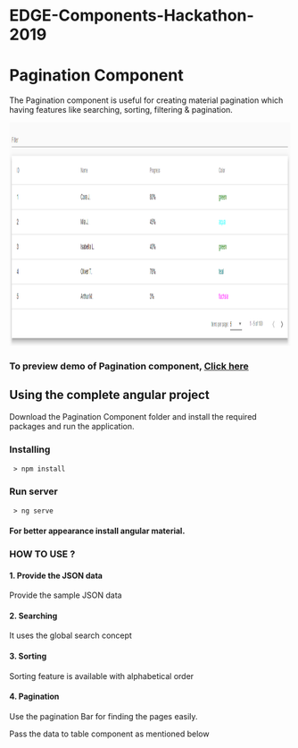 # EDGE-Components-Hackathon-2019

# Pagination Component

The Pagination component is useful for creating material pagination which having features like searching, sorting, filtering & pagination.

<p align="center">
  <img width="800" height="400" src="https://github.com/ERS-HCL/EDGE-Components-Hackathon-2019/blob/ERSEDGE022019055/Images/pagination.PNG">
</p>


### To preview demo of Pagination component, [Click here]( https://balndbgejly.angular.stackblitz.io/)

## Using the complete angular project
Download the Pagination Component folder and install the required packages and run the application.

### Installing

```
 > npm install
```

### Run server

```
 > ng serve
```
#### For better appearance install angular material.

### HOW TO USE ?

#### 1. Provide the JSON data
Provide the sample JSON data

#### 2. Searching
It uses the global search concept

#### 3. Sorting
Sorting feature is available with alphabetical order

#### 4. Pagination
Use the pagination Bar for finding the pages easily.

Pass the data to table component as mentioned below
<table-overiew-example> <table-overiew-example>




